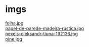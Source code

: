 # imgs 
<a href='https://gabrielryanft.github.io/learning/cursoemvideo/htmlecss/css/medque/medque6jeitodoguanabara/imgs/folha.jpg' target='_blank' rel='next'>folha.jpg</a><br/>
<a href='https://gabrielryanft.github.io/learning/cursoemvideo/htmlecss/css/medque/medque6jeitodoguanabara/imgs/papel-de-parede-madeira-rustica.jpg' target='_blank' rel='next'>papel-de-parede-madeira-rustica.jpg</a><br/>
<a href='https://gabrielryanft.github.io/learning/cursoemvideo/htmlecss/css/medque/medque6jeitodoguanabara/imgs/pexels-oleksandr-tiupa-192136.jpg' target='_blank' rel='next'>pexels-oleksandr-tiupa-192136.jpg</a><br/>
<a href='https://gabrielryanft.github.io/learning/cursoemvideo/htmlecss/css/medque/medque6jeitodoguanabara/imgs/pine.jpg' target='_blank' rel='next'>pine.jpg</a><br/>
